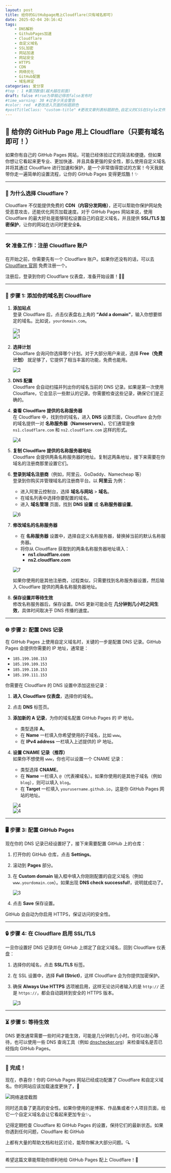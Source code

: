 ```yaml
---
layout: post
title: 给你的GitHubpage用上Cloudflare(只有域名即可)
date: 2025-02-04 20:16:42
tags: 
    - DNS解析
    - GithubPages加速
    - Cloudflare
    - 自定义域名
    - SSL加密
    - 网站加速
    - 网站安全
    - HTTPS
    - CDN
    - 网络优化
    - GitHub配置
    - 域名绑定
categories: 爱分享
#top : 1 #置顶数值(越大越在前面)
draft: false #true为草稿记得改false发布时
#time_warning: 30 #过多少天会警告
#color: red  #更改进入页面的标题颜色
#postTitleClass: "custom-title" #更改文章列表标题颜色,自定义的CSS在Style文件夹里index.scss
---
```

## 🚀 给你的 GitHub Page 用上 Cloudflare（只要有域名即可！）

如果你有自己的 GitHub Pages 网站，可能已经体验过它的简洁和便捷。但如果你想让它看起来更专业、更加快速、并且具备更强的安全性，那么使用自定义域名并将其通过 Cloudflare 进行加速和保护，是一个非常值得尝试的方案！今天我就带你走一遍简单的设置流程，让你的 GitHub Pages 变得更炫酷！✨

---

### 🌟 为什么选择 Cloudflare？

Cloudflare 不仅能提供免费的 **CDN（内容分发网络）**，还可以帮助你保护网站免受恶意攻击，还能优化网页加载速度。对于 GitHub Pages 网站来说，使用 Cloudflare 的最大好处是能够轻松设置自己的自定义域名，并且提供 **SSL/TLS 加密保护**，让你的网站在访问时更安全🔒。

---

### 🛠️ 准备工作：注册 Cloudflare 账户

在开始之前，你需要先有一个 Cloudflare 账户。如果你还没有的话，可以去 [Cloudflare 官网](https://www.cloudflare.com) 免费注册一个。

注册后，登录到你的 Cloudflare 仪表盘，准备开始设置！👨‍💻

---

### 🔧 步骤 1: 添加你的域名到 Cloudflare

1. **添加站点**  
   登录 Cloudflare 后，点击仪表盘右上角的 **“Add a domain”**，输入你想要绑定的域名。比如说，`yourdomain.com`。
   
   ![1](/posts/给你的GitHubpage用上Cloudflare(只有域名即可)_2025-02-04-22-19-11.png)  
   ![1](/posts/给你的GitHubpage用上Cloudflare(只有域名即可)_2025-02-04-22-19-38.png)

2. **选择计划**  
   Cloudflare 会询问你选择哪个计划。对于大部分用户来说，选择 **Free（免费计划）** 就足够了，它提供了相当丰富的功能，免费也能用。

   ![2](/posts/给你的GitHubpage用上Cloudflare(只有域名即可)_2025-02-04-22-20-15.png)

3. **DNS 配置**  
   Cloudflare 会自动扫描并列出你的域名当前的 DNS 记录。如果是第一次使用 Cloudflare，它会显示一些默认的记录。你需要检查这些记录，确保它们是正确的。

4. **查看 Cloudflare 提供的名称服务器**  
   在 Cloudflare 中，找到你的域名，进入 **DNS** 设置页面，Cloudflare 会为你的域名提供一对 **名称服务器（Nameservers）**。它们通常是像 `ns1.cloudflare.com` 和 `ns2.cloudflare.com` 这样的形式。

   ![4](/posts/给你的GitHubpage用上Cloudflare(只有域名即可)_2025-02-04-21-59-43.png)

5. **复制 Cloudflare 提供的名称服务器地址**  
   Cloudflare 会提供两条名称服务器的地址。复制这两条地址，接下来需要在你域名的注册商那里设置它们。

6. **登录到域名注册商**（例如，阿里云、GoDaddy、Namecheap 等）  
   登录到你购买并管理域名的注册商平台。以 **阿里云** 为例：

   - 进入阿里云控制台，选择 **域名与网站** > **域名**。
   - 在域名列表中选择你要配置的域名。
   - 进入 **域名管理** 页面，找到 **DNS 设置** 或 **名称服务器设置**。

   ![6](/posts/给你的GitHubpage用上Cloudflare(只有域名即可)_2025-02-04-21-58-10.png)

7. **修改域名的名称服务器**  
   - 在 **名称服务器** 设置中，选择自定义名称服务器，替换掉当前的默认名称服务器。
   - 将你从 Cloudflare 获取到的两条名称服务器地址填入：
     - **ns1.cloudflare.com**
     - **ns2.cloudflare.com**

   ![7](/posts/给你的GitHubpage用上Cloudflare(只有域名即可)_2025-02-04-21-58-59.png)

   如果你使用的是其他注册商，过程类似，只需要找到名称服务器设置，然后输入 Cloudflare 提供的两条名称服务器地址。

8. **保存设置并等待生效**  
   修改名称服务器后，保存设置。DNS 更新可能会在 **几分钟到几小时之间生效**，具体时间取决于 DNS 传播的速度。

---

### 🌐 步骤 2: 配置 DNS 记录

在 GitHub Pages 上使用自定义域名时，关键的一步是配置 DNS 记录。GitHub Pages 会提供你需要的 IP 地址，通常是：

- `185.199.108.153`
- `185.199.109.153`
- `185.199.110.153`
- `185.199.111.153`

你需要在 Cloudflare 的 DNS 设置中添加这些记录：

1. **进入 Cloudflare 仪表盘**，选择你的域名。
2. 点击 **DNS** 标签页。
3. **添加新的 A 记录**，为你的域名配置 GitHub Pages 的 IP 地址。
   - 类型选择 **A**。
   - 在 **Name** 一栏填入你希望使用的子域名，比如 `www`。
   - 在 **IPv4 address** 一栏填入上述提供的 IP 地址。

4. **设置 CNAME 记录（推荐）**  
   如果你不想使用 `www`，你也可以设置一个 CNAME 记录：
   - 类型选择 **CNAME**。
   - 在 **Name** 一栏填入 `@`（代表裸域名）。如果你使用的是其他子域名（例如 `blog`），则可以填入 `blog`。
   - 在 **Target** 一栏填入 `yourusername.github.io`，这是你 GitHub Pages 网站的地址。

   ![4](/posts/给你的GitHubpage用上Cloudflare(只有域名即可)_2025-02-04-21-45-58.png)  
   ![4](/posts/给你的GitHubpage用上Cloudflare(只有域名即可)_2025-02-04-21-46-14.png)

---

### 🖥️ 步骤 3: 配置 GitHub Pages

现在你的 DNS 记录已经设置好了，接下来需要配置 GitHub 上的仓库：

1. 打开你的 GitHub 仓库，点击 **Settings**。
2. 滚动到 **Pages** 部分。
3. 在 **Custom domain** 输入框中填入你刚刚配置的自定义域名（例如 `www.yourdomain.com`）。如果出现 **DNS check successful!**，说明就成功了。

   ![3](/posts/给你的GitHubpage用上Cloudflare(只有域名即可)_2025-02-04-21-51-37.png)

4. 点击 **Save** 保存设置。

GitHub 会自动为你启用 HTTPS，保证访问的安全性。

---

### 🔒 步骤 4: 在 Cloudflare 启用 SSL/TLS

一旦你设置好 DNS 记录并在 GitHub 上绑定了自定义域名，回到 Cloudflare 仪表盘：

1. 选择你的域名，点击 **SSL/TLS** 标签。
2. 在 SSL 设置中，选择 **Full (Strict)**，这样 Cloudflare 会为你提供加密保护。
3. 确保 **Always Use HTTPS** 选项被启用，这样无论访问者输入的是 `http://` 还是 `https://`，都会自动跳转到安全的 HTTPS 版本。

   ![3](/posts/给你的GitHubpage用上Cloudflare(只有域名即可)_2025-02-04-22-02-15.png)

---

### ⏳ 步骤 5: 等待生效

DNS 更改通常需要一些时间才能生效，可能是几分钟到几小时。你可以耐心等待，也可以使用一些 DNS 查询工具（例如 [dnschecker.org](https://dnschecker.org/)）来检查域名是否已经指向 GitHub Pages。

---

### 🎉 完成！

现在，恭喜你！你的 GitHub Pages 网站已经成功配置了 Cloudflare 和自定义域名。你的网站应该加载速度更快了，🔧

![网络速度截图](/posts/给你的GitHubpage用上Cloudflare(只有域名即可)_2025-02-04-22-15-59.png)

同时还具备了更高的安全性。如果你使用的是博客、作品集或者个人项目页面，给它一个自定义域名会让它看起来更加专业✨。

记得定期检查 Cloudflare 和 GitHub Pages 的设置，保持它们的最新状态。如果你遇到任何问题，Cloudflare 和 GitHub

 上都有大量的帮助文档和社区讨论，能帮你解决大部分问题。🔍

---

希望这篇文章能帮助你顺利地给 GitHub Pages 配上 Cloudflare！🚀

---